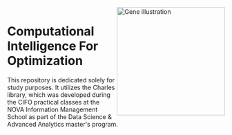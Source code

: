 <img src="https://static.vecteezy.com/system/resources/thumbnails/015/280/601/small_2x/hand-drawn-genes-and-dna-illustration-png.png" alt="Gene illustration" align="right" style="width: 250px;">
  
# Computational Intelligence For Optimization
<p>This repository is dedicated solely for study purposes. It utilizes the Charles library, which was developed during the CIFO practical classes at the NOVA Information Management School as part of the Data Science & Advanced Analytics master's program.</p>
